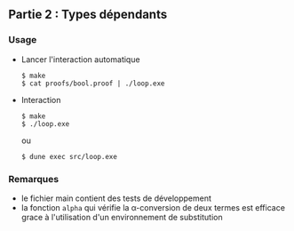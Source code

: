 ## Partie 2 : Types dépendants

### Usage

- Lancer l'interaction automatique
  ```
  $ make
  $ cat proofs/bool.proof | ./loop.exe
  ```

- Interaction
  ```
  $ make
  $ ./loop.exe
  ```
  ou
  ```
  $ dune exec src/loop.exe
  ```

### Remarques

- le fichier main contient des tests de développement
- la fonction `alpha` qui vérifie la α-conversion de deux termes est efficace grace à
  l'utilisation d'un environnement de substitution

